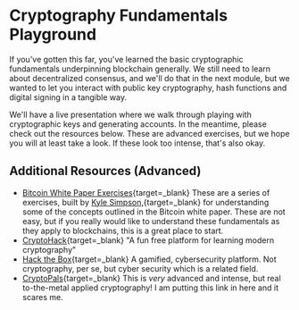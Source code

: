   Cryptography Fundamentals Playground
====================================

  If you've gotten this far, you've learned the basic cryptographic fundamentals underpinning blockchain generally. We still need to learn about decentralized consensus, and we'll do that in the next module, but we wanted to let you interact with public key cryptography, hash functions and digital signing in a tangible way.

 We'll have a live presentation where we walk through playing with cryptographic keys and generating accounts. In the meantime, please check out the resources below. These are advanced exercises, but we hope you will at least take a look. If these look too intense, that's also okay.

   Additional Resources (Advanced)
-------------------------------

 - [Bitcoin White Paper Exercises](https://github.com/cooganb/bitcoin-whitepaper-exercises){target=_blank} These are a series of exercises, built by [Kyle Simpson,](https://github.com/getify){target=_blank} for understanding some of the concepts outlined in the Bitcoin white paper. These are not easy, but if you really would like to understand these fundamentals as they apply to blockchains, this is a great place to start.
 - [CryptoHack](https://cryptohack.org/){target=_blank} "A fun free platform for learning modern cryptography"
 - [Hack the Box](https://app.hackthebox.eu/){target=_blank} A gamified, cybersecurity platform. Not cryptography, per se, but cyber security which is a related field.
 - [CryptoPals](https://cryptopals.com/){target=_blank} This is *very* advanced and intense, but real to-the-metal applied cryptography! I am putting this link in here and it scares me.
 
